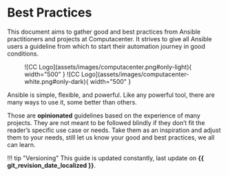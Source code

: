 # Best Practices

This document aims to gather good and best practices from Ansible practitioners and projects at Computacenter. It strives to give all Ansible users a guideline from which to start their automation journey in good conditions.

<figure markdown>
  ![CC Logo](assets/images/computacenter.png#only-light){ width="500" }
  ![CC Logo](assets/images/computacenter-white.png#only-dark){ width="500" }
  <figcaption></figcaption>
</figure>

Ansible is simple, flexible, and powerful. Like any powerful tool, there are many ways to use it, some better than others.

Those are **opinionated** guidelines based on the experience of many projects. They are not meant to be followed blindly if they don’t fit the reader’s specific use case or needs. Take them as an inspiration and adjust them to your needs, still let us know your good and best practices, we all can learn.

!!! tip "Versioning"
    This guide is updated constantly, last update on **{{ git_revision_date_localized }}**.
